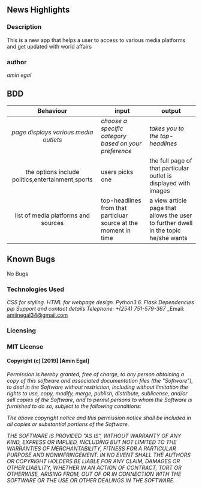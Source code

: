 ## News Highlights

### Description
This is a new app that helps a user to access to various media platforms and get updated with world affairs
### author
_amin egal_


## BDD

|Behaviour   | input  | output  |
|:-:|---|---|
| _page displays various media outlets_ | _choose a specific category based on your preference_ | _takes you to the top-headlines_  |
|  the options include politics,entertainment,sports | users picks one  | the full page of that particular outlet is displayed with images  |
| list of media platforms and sources  | top-headlines from that particluar source at the moment in time  |a view article page that allows the user to further dwell in the topic he/she wants   |

## Known Bugs
No Bugs

### Technologies Used
_CSS for styling._
_HTML for webpage design._
_Python3.6._
_Flask_
_Dependencies_
_pip_
_Support and contact details_
_Telephone: +(254) 751-579-367_
_Email: amiinegal34@gmail.com

### Licensing
### MIT License

#### Copyright (c) [2019] [Amin Egal]
_Permission is hereby granted, free of charge, to any person obtaining a copy of this software and associated documentation files (the "Software"), to deal in the Software without restriction, including without limitation the rights to use, copy, modify, merge, publish, distribute, sublicense, and/or sell copies of the Software, and to permit persons to whom the Software is furnished to do so, subject to the following conditions:_

_The above copyright notice and this permission notice shall be included in all copies or substantial portions of the Software._

_THE SOFTWARE IS PROVIDED "AS IS", WITHOUT WARRANTY OF ANY KIND, EXPRESS OR IMPLIED, INCLUDING BUT NOT LIMITED TO THE WARRANTIES OF MERCHANTABILITY, FITNESS FOR A PARTICULAR PURPOSE AND NONINFRINGEMENT. IN NO EVENT SHALL THE AUTHORS OR COPYRIGHT HOLDERS BE LIABLE FOR ANY CLAIM, DAMAGES OR OTHER LIABILITY, WHETHER IN AN ACTION OF CONTRACT, TORT OR OTHERWISE, ARISING FROM, OUT OF OR IN CONNECTION WITH THE SOFTWARE OR THE USE OR OTHER DEALINGS IN THE SOFTWARE._